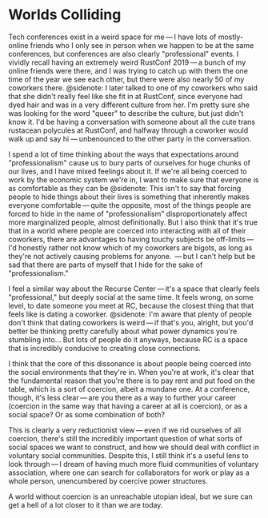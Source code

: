 #  Worlds Colliding

Tech conferences exist in a weird space for me — I have lots of mostly-online friends who I only see in person when we happen to be at the same conferences, but conferences are also clearly "professional" events. I vividly recall having an extremely weird RustConf 2019 — a bunch of my online friends were there, and I was trying to catch up with them the one time of the year we see each other, but there were also nearly 50 of my coworkers there.
@sidenote: I later talked to one of my coworkers who said that she didn't really feel like she fit in at RustConf, since everyone had dyed hair and was in a very different culture from her. I'm pretty sure she was looking for the word "queer" to describe the culture, but just didn't know it.
I'd be having a conversation with someone about all the cute trans rustacean polycules at RustConf, and halfway through a coworker would walk up and say hi — unbenounced to the other party in the conversation.

I spend a lot of time thinking about the ways that expectations around "professionalism" cause us to bury parts of ourselves for huge chunks of our lives, and I have mixed feelings about it. If we're all being coerced to work by the economic system we're in, I want to make sure that everyone is as comfortable as they can be
@sidenote: This isn't to say that forcing people to hide things about their lives is something that inherently makes everyone comfortable — quite the opposite, most of the things people are forced to hide in the name of "professionalism" disproportionately affect more marginalized people, almost definitionally. But I also think that it's true that in a world where people are coerced into interacting with all of their coworkers, there are advantages to having touchy subjects be off-limits — I'd honestly rather not know which of my coworkers are bigots, as long as they're not actively causing problems for anyone.
 — but I can't help but be sad that there are parts of myself that I hide for the sake of "professionalism."

I feel a similar way about the Recurse Center — it's a space that clearly feels "professional," but deeply social at the same time. It feels wrong, on some level, to date someone you meet at RC, because the closest thing that that feels like is dating a coworker.
@sidenote: I'm aware that plenty of people don't think that dating coworkers is weird — if that's you, alright, but you'd better be thinking pretty carefully about what power dynamics you're stumbling into...
But lots of people do it anyways, because RC is a space that is incredibly conducive to creating close connections.

I think that the core of this dissonance is about people being coerced into the social environments that they're in. When you're at work, it's clear that the fundamental reason that you're there is to pay rent and put food on the table, which is a sort of coercion, albeit a mundane one. At a conference, though, it's less clear — are you there as a way to further your career (coercion in the same way that having a career at all is coercion), or as a social space? Or as some combination of both?

This is clearly a very reductionist view — even if we rid ourselves of all coercion, there's still the incredibly important question of what sorts of social spaces we want to construct, and how we should deal with conflict in voluntary social communities. Despite this, I still think it's a useful lens to look through — I dream of having much more fluid communities of voluntary association, where one can search for collaborators for work or play as a whole person, unencumbered by coercive power structures.

A world without coercion is an unreachable utopian ideal, but we sure can get a hell of a lot closer to it than we are today.
